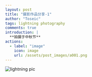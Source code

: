 ```yaml
---
layout: post
title: "摄影作品分享-1"
author: "Toseic"
tags: lightning photography
comments: true
introduction: |
  **拍摄于中秋节**
actions:
  - label: "image"
    icon: image
    url: /assets/post_images/a001.png
---
```


![lightning pic](https://user-images.githubusercontent.com/97432569/189494459-139e7924-fbad-4aa5-9cd6-b61f8d5c27ab.jpg)